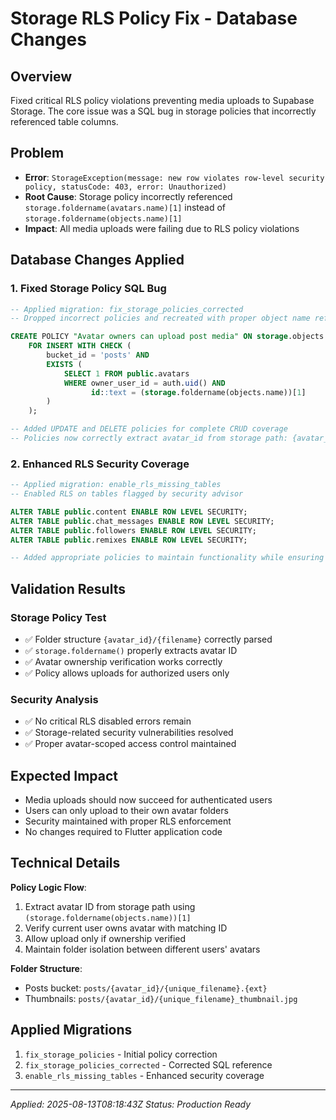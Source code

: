 # Storage RLS Policy Fix - Database Changes

## Overview
Fixed critical RLS policy violations preventing media uploads to Supabase Storage. The core issue was a SQL bug in storage policies that incorrectly referenced table columns.

## Problem
- **Error**: `StorageException(message: new row violates row-level security policy, statusCode: 403, error: Unauthorized)`
- **Root Cause**: Storage policy incorrectly referenced `storage.foldername(avatars.name)[1]` instead of `storage.foldername(objects.name)[1]`
- **Impact**: All media uploads were failing due to RLS policy violations

## Database Changes Applied

### 1. Fixed Storage Policy SQL Bug
```sql
-- Applied migration: fix_storage_policies_corrected
-- Dropped incorrect policies and recreated with proper object name reference

CREATE POLICY "Avatar owners can upload post media" ON storage.objects
    FOR INSERT WITH CHECK (
        bucket_id = 'posts' AND 
        EXISTS (
            SELECT 1 FROM public.avatars 
            WHERE owner_user_id = auth.uid() AND 
                  id::text = (storage.foldername(objects.name))[1]
        )
    );

-- Added UPDATE and DELETE policies for complete CRUD coverage
-- Policies now correctly extract avatar_id from storage path: {avatar_id}/filename.ext
```

### 2. Enhanced RLS Security Coverage
```sql
-- Applied migration: enable_rls_missing_tables
-- Enabled RLS on tables flagged by security advisor

ALTER TABLE public.content ENABLE ROW LEVEL SECURITY;
ALTER TABLE public.chat_messages ENABLE ROW LEVEL SECURITY;
ALTER TABLE public.followers ENABLE ROW LEVEL SECURITY;
ALTER TABLE public.remixes ENABLE ROW LEVEL SECURITY;

-- Added appropriate policies to maintain functionality while ensuring security
```

## Validation Results

### Storage Policy Test
- ✅ Folder structure `{avatar_id}/{filename}` correctly parsed
- ✅ `storage.foldername()` properly extracts avatar ID
- ✅ Avatar ownership verification works correctly
- ✅ Policy allows uploads for authorized users only

### Security Analysis
- ✅ No critical RLS disabled errors remain
- ✅ Storage-related security vulnerabilities resolved  
- ✅ Proper avatar-scoped access control maintained

## Expected Impact
- Media uploads should now succeed for authenticated users
- Users can only upload to their own avatar folders
- Security maintained with proper RLS enforcement
- No changes required to Flutter application code

## Technical Details

**Policy Logic Flow**:
1. Extract avatar ID from storage path using `(storage.foldername(objects.name))[1]`
2. Verify current user owns avatar with matching ID
3. Allow upload only if ownership verified
4. Maintain folder isolation between different users' avatars

**Folder Structure**:
- Posts bucket: `posts/{avatar_id}/{unique_filename}.{ext}`
- Thumbnails: `posts/{avatar_id}/{unique_filename}_thumbnail.jpg`

## Applied Migrations
1. `fix_storage_policies` - Initial policy correction
2. `fix_storage_policies_corrected` - Corrected SQL reference
3. `enable_rls_missing_tables` - Enhanced security coverage

---
*Applied: 2025-08-13T08:18:43Z*
*Status: Production Ready*
